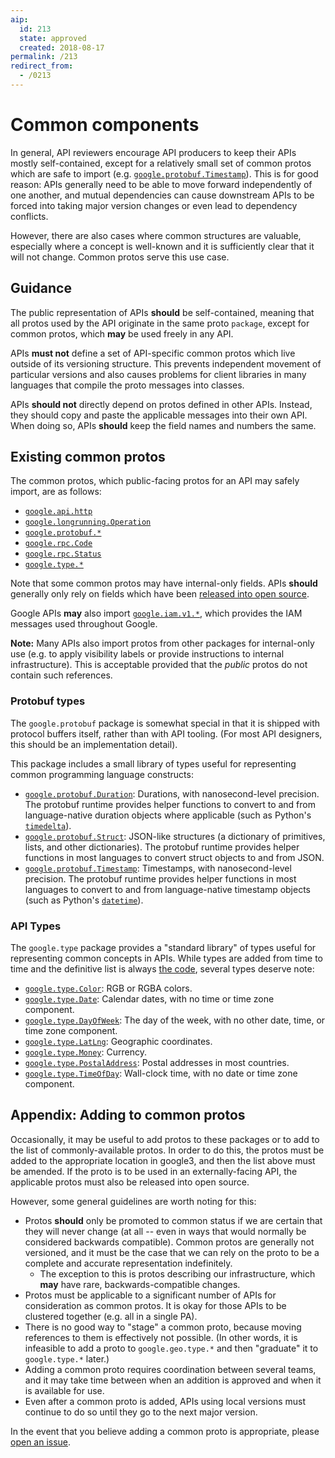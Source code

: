 ```yaml
---
aip:
  id: 213
  state: approved
  created: 2018-08-17
permalink: /213
redirect_from:
  - /0213
---
```


# Common components

In general, API reviewers encourage API producers to keep their APIs mostly
self-contained, except for a relatively small set of common protos which are
safe to import (e.g. [`google.protobuf.Timestamp`][timestamp]). This is for
good reason: APIs generally need to be able to move forward independently of
one another, and mutual dependencies can cause downstream APIs to be forced
into taking major version changes or even lead to dependency conflicts.

However, there are also cases where common structures are valuable, especially
where a concept is well-known and it is sufficiently clear that it will not
change. Common protos serve this use case.

## Guidance

The public representation of APIs **should** be self-contained, meaning that
all protos used by the API originate in the same proto `package`, except for
common protos, which **may** be used freely in any API.

APIs **must not** define a set of API-specific common protos which live outside
of its versioning structure. This prevents independent movement of particular
versions and also causes problems for client libraries in many languages that
compile the proto messages into classes.

APIs **should not** directly depend on protos defined in other APIs. Instead,
they should copy and paste the applicable messages into their own API. When
doing so, APIs **should** keep the field names and numbers the same.

## Existing common protos

The common protos, which public-facing protos for an API may safely import, are
as follows:

- [`google.api.http`](https://github.com/googleapis/api-common-protos/blob/master/google/api/http.proto)
- [`google.longrunning.Operation`](https://github.com/googleapis/api-common-protos/blob/master/google/longrunning/operations.proto)
- [`google.protobuf.*`](https://github.com/protocolbuffers/protobuf/tree/master/src/google/protobuf)
- [`google.rpc.Code`](https://github.com/googleapis/api-common-protos/blob/master/google/rpc/code.proto)
- [`google.rpc.Status`](https://github.com/googleapis/api-common-protos/blob/master/google/rpc/status.proto)
- [`google.type.*`][type]

Note that some common protos may have internal-only fields. APIs **should**
generally only rely on fields which have been
[released into open source](https://github.com/googleapis/api-common-protos).

Google APIs **may** also import [`google.iam.v1.*`][iam], which provides the
IAM messages used throughout Google.

<!-- prettier-ignore -->
[iam]: https://github.com/googleapis/api-common-protos/tree/master/google/iam/v1

**Note:** Many APIs also import protos from other packages for internal-only
use (e.g. to apply visibility labels or provide instructions to internal
infrastructure). This is acceptable provided that the _public_ protos do not
contain such references.

### Protobuf types

The `google.protobuf` package is somewhat special in that it is shipped with
protocol buffers itself, rather than with API tooling. (For most API designers,
this should be an implementation detail).

This package includes a small library of types useful for representing common
programming language constructs:

- [`google.protobuf.Duration`][duration]: Durations, with nanosecond-level
  precision. The protobuf runtime provides helper functions to convert to and
  from language-native duration objects where applicable (such as Python's
  [`timedelta`][timedelta]).
- [`google.protobuf.Struct`][struct]: JSON-like structures (a dictionary of
  primitives, lists, and other dictionaries). The protobuf runtime provides
  helper functions in most languages to convert struct objects to and from
  JSON.
- [`google.protobuf.Timestamp`][timestamp]: Timestamps, with nanosecond-level
  precision. The protobuf runtime provides helper functions in most languages
  to convert to and from language-native timestamp objects (such as Python's
  [`datetime`][datetime]).

<!-- prettier-ignore-start -->
[datetime]: https://docs.python.org/3/library/datetime.html#datetime.datetime
[duration]: https://github.com/protocolbuffers/protobuf/blob/master/src/google/protobuf/duration.proto
[struct]: https://github.com/protocolbuffers/protobuf/blob/master/src/google/protobuf/struct.proto
[timedelta]: https://docs.python.org/3/library/datetime.html#datetime.timedelta
[timestamp]: https://github.com/protocolbuffers/protobuf/blob/master/src/google/protobuf/timestamp.proto
<!-- prettier-ignore-end -->

### API Types

The `google.type` package provides a "standard library" of types useful for
representing common concepts in APIs. While types are added from time to time
and the definitive list is always [the code][type], several types deserve note:

- [`google.type.Color`][color]: RGB or RGBA colors.
- [`google.type.Date`][date]: Calendar dates, with no time or time zone
  component.
- [`google.type.DayOfWeek`][day_of_week]: The day of the week, with no other
  date, time, or time zone component.
- [`google.type.LatLng`][lat_lng]: Geographic coordinates.
- [`google.type.Money`][money]: Currency.
- [`google.type.PostalAddress`][postal_address]: Postal addresses in most
  countries.
- [`google.type.TimeOfDay`][time_of_day]: Wall-clock time, with no date or time
  zone component.

<!-- prettier-ignore-start -->
[type]: https://github.com/googleapis/api-common-protos/tree/master/google/type
[color]: https://github.com/googleapis/api-common-protos/blob/master/google/type/color.proto
[date]: https://github.com/googleapis/api-common-protos/blob/master/google/type/date.proto
[day_of_week]: https://github.com/googleapis/api-common-protos/blob/master/google/type/dayofweek.proto
[lat_lng]: https://github.com/googleapis/api-common-protos/blob/master/google/type/latlng.proto
[money]: https://github.com/googleapis/api-common-protos/blob/master/google/type/money.proto
[postal_address]: https://github.com/googleapis/api-common-protos/blob/master/google/type/postal_address.proto
[time_of_day]: https://github.com/googleapis/api-common-protos/blob/master/google/type/timeofday.proto
<!-- prettier-ignore-end -->

## Appendix: Adding to common protos

Occasionally, it may be useful to add protos to these packages or to add to the
list of commonly-available protos. In order to do this, the protos must be
added to the appropriate location in google3, and then the list above must be
amended. If the proto is to be used in an externally-facing API, the applicable
protos must also be released into open source.

However, some general guidelines are worth noting for this:

- Protos **should** only be promoted to common status if we are certain that
  they will never change (at all -- even in ways that would normally be
  considered backwards compatible). Common protos are generally not versioned,
  and it must be the case that we can rely on the proto to be a complete and
  accurate representation indefinitely.
  - The exception to this is protos describing our infrastructure, which
    **may** have rare, backwards-compatible changes.
- Protos must be applicable to a significant number of APIs for consideration
  as common protos. It is okay for those APIs to be clustered together (e.g.
  all in a single PA).
- There is no good way to "stage" a common proto, because moving references to
  them is effectively not possible. (In other words, it is infeasible to add a
  proto to `google.geo.type.*` and then "graduate" it to `google.type.*`
  later.)
- Adding a common proto requires coordination between several teams, and it may
  take time between when an addition is approved and when it is available for
  use.
- Even after a common proto is added, APIs using local versions must continue
  to do so until they go to the next major version.

In the event that you believe adding a common proto is appropriate, please
[open an issue][].

[open an issue]: https://github.com/googleapis/aip/issues
